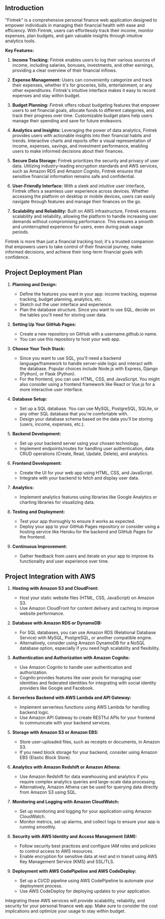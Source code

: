 ## Introduction

"Fintrek" is a comprehensive personal finance web application designed to empower individuals in managing their financial health with ease and efficiency. With Fintrek, users can effortlessly track their income, monitor expenses, plan budgets, and gain valuable insights through intuitive analytics tools.

**Key Features:**

1. **Income Tracking:** Fintrek enables users to log their various sources of income, including salaries, bonuses, investments, and other earnings, providing a clear overview of their financial inflows.

2. **Expense Management:** Users can conveniently categorize and track their expenses, whether it's for groceries, bills, entertainment, or any other expenditures. Fintrek's intuitive interface makes it easy to record expenses and stay within budget.

3. **Budget Planning:** Fintrek offers robust budgeting features that empower users to set financial goals, allocate funds to different categories, and track their progress over time. Customizable budget plans help users manage their spending and save for future endeavors.

4. **Analytics and Insights:** Leveraging the power of data analytics, Fintrek provides users with actionable insights into their financial habits and trends. Interactive charts and reports offer a visual representation of income, expenses, savings, and investment performance, enabling users to make informed decisions about their finances.

5. **Secure Data Storage:** Fintrek prioritizes the security and privacy of user data. Utilizing industry-leading encryption standards and AWS services, such as Amazon RDS and Amazon Cognito, Fintrek ensures that sensitive financial information remains safe and confidential.

6. **User-Friendly Interface:** With a sleek and intuitive user interface, Fintrek offers a seamless user experience across devices. Whether accessing the platform on desktop or mobile devices, users can easily navigate through features and manage their finances on the go.

7. **Scalability and Reliability:** Built on AWS infrastructure, Fintrek ensures scalability and reliability, allowing the platform to handle increasing user demands without compromising performance. This ensures a smooth and uninterrupted experience for users, even during peak usage periods.

Fintrek is more than just a financial tracking tool; it's a trusted companion that empowers users to take control of their financial journey, make informed decisions, and achieve their long-term financial goals with confidence.

## Project Deployment Plan
1. **Planning and Design:**
   - Define the features you want in your app: income tracking, expense tracking, budget planning, analytics, etc.
   - Sketch out the user interface and experience.
   - Plan the database structure. Since you want to use SQL, decide on the tables you'll need for storing user data.

2. **Setting Up Your GitHub Pages:**
   - Create a new repository on GitHub with a username.github.io name.
   - You can use this repository to host your web app.

3. **Choose Your Tech Stack:**
   - Since you want to use SQL, you'll need a backend language/framework to handle server-side logic and interact with the database. Popular choices include Node.js with Express, Django (Python), or Flask (Python).
   - For the frontend, you can use HTML, CSS, and JavaScript. You might also consider using a frontend framework like React or Vue.js for a more interactive user interface.

4. **Database Setup:**
   - Set up a SQL database. You can use MySQL, PostgreSQL, SQLite, or any other SQL database that you're comfortable with.
   - Design your database schema based on the data you'll be storing (users, income, expenses, etc.).

5. **Backend Development:**
   - Set up your backend server using your chosen technology.
   - Implement endpoints/routes for handling user authentication, data CRUD operations (Create, Read, Update, Delete), and analytics.

6. **Frontend Development:**
   - Create the UI for your web app using HTML, CSS, and JavaScript.
   - Integrate with your backend to fetch and display user data.

7. **Analytics:**
   - Implement analytics features using libraries like Google Analytics or charting libraries for visualizing data.

8. **Testing and Deployment:**
   - Test your app thoroughly to ensure it works as expected.
   - Deploy your app to your GitHub Pages repository or consider using a hosting service like Heroku for the backend and GitHub Pages for the frontend.

9. **Continuous Improvement:**
   - Gather feedback from users and iterate on your app to improve its functionality and user experience over time.


## Project Integration with AWS

1. **Hosting with Amazon S3 and CloudFront:**
   - Host your static website files (HTML, CSS, JavaScript) on Amazon S3.
   - Use Amazon CloudFront for content delivery and caching to improve website performance.

2. **Database with Amazon RDS or DynamoDB:**
   - For SQL databases, you can use Amazon RDS (Relational Database Service) with MySQL, PostgreSQL, or another compatible engine.
   - Alternatively, consider using Amazon DynamoDB for a NoSQL database option, especially if you need high scalability and flexibility.

3. **Authentication and Authorization with Amazon Cognito:**
   - Use Amazon Cognito to handle user authentication and authorization.
   - Cognito provides features like user pools for managing user identities and federated identities for integrating with social identity providers like Google and Facebook.

4. **Serverless Backend with AWS Lambda and API Gateway:**
   - Implement serverless functions using AWS Lambda for handling backend logic.
   - Use Amazon API Gateway to create RESTful APIs for your frontend to communicate with your backend services.

5. **Storage with Amazon S3 or Amazon EBS:**
   - Store user-uploaded files, such as receipts or documents, in Amazon S3.
   - If you need block storage for your backend, consider using Amazon EBS (Elastic Block Store).

6. **Analytics with Amazon Redshift or Amazon Athena:**
   - Use Amazon Redshift for data warehousing and analytics if you require complex analytics queries and large-scale data processing.
   - Alternatively, Amazon Athena can be used for querying data directly from Amazon S3 using SQL.

7. **Monitoring and Logging with Amazon CloudWatch:**
   - Set up monitoring and logging for your application using Amazon CloudWatch.
   - Monitor metrics, set up alarms, and collect logs to ensure your app is running smoothly.

8. **Security with AWS Identity and Access Management (IAM):**
   - Follow security best practices and configure IAM roles and policies to control access to AWS resources.
   - Enable encryption for sensitive data at rest and in transit using AWS Key Management Service (KMS) and SSL/TLS.

9. **Deployment with AWS CodePipeline and AWS CodeDeploy:**
   - Set up a CI/CD pipeline using AWS CodePipeline to automate your deployment process.
   - Use AWS CodeDeploy for deploying updates to your application.

Integrating these AWS services will provide scalability, reliability, and security for your personal finance web app. Make sure to consider the cost implications and optimize your usage to stay within budget.
